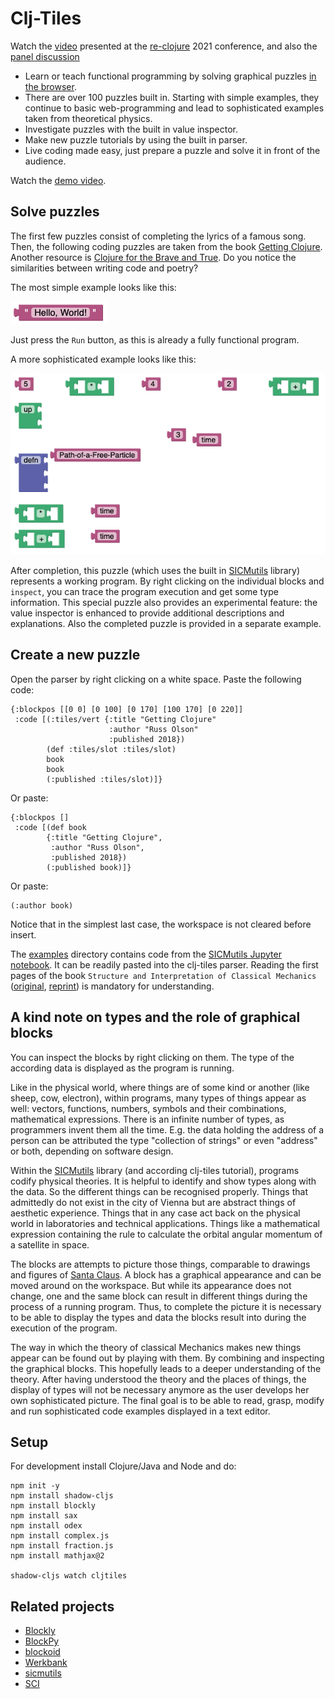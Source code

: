 # Clj-Tiles

Watch the [video](https://www.youtube.com/watch?v=bHBALgxjeLo) presented at the [re-clojure](https://www.reclojure.org/2021/speaker/markus-kloimwieder) 2021 conference, and also the [panel discussion](https://www.youtube.com/watch?v=euH8iZGbJD8)

* Learn or teach functional programming by solving graphical puzzles [in the browser](https://kloimhardt.github.io/cljtiles.html).
* There are over 100 puzzles built in. Starting with simple examples, they continue to basic web-programming and lead to sophisticated examples taken from theoretical physics.
* Investigate puzzles with the built in value inspector.
* Make new puzzle tutorials by using the built in parser.
* Live coding made easy, just prepare a puzzle and solve it in front of the audience.

Watch the [demo video](https://www.youtube.com/watch?v=DHcZkmXKp04).

## Solve puzzles
The first few puzzles consist of completing the lyrics of a famous song. Then, the following coding puzzles are taken from the book [Getting Clojure](https://pragprog.com/titles/roclojure/getting-clojure/). Another resource is [Clojure for the Brave and True](https://www.braveclojure.com). Do you notice the similarities between writing code and poetry?

The most simple example looks like this:

![hello](screenshots/hello_world.png)

Just press the `Run` button, as this is already a fully functional program.

A more sophisticated example looks like this:

![pendulum](screenshots/pendulum_begin.png)

After completion, this puzzle (which uses the built in [SICMutils](https://github.com/sicmutils/sicmutils) library) represents a working program. By right clicking on the individual blocks and `inspect`, you can trace the program execution and get some type information. This special puzzle also provides an experimental feature: the value inspector is enhanced to provide additional descriptions and explanations. Also the completed puzzle is provided in a separate example.

## Create a new puzzle

Open the parser by right clicking on a white space. Paste the following code:
```
{:blockpos [[0 0] [0 100] [0 170] [100 170] [0 220]]
 :code [(:tiles/vert {:title "Getting Clojure"
                      :author "Russ Olson"
                      :published 2018})
        (def :tiles/slot :tiles/slot)
        book
        book
        (:published :tiles/slot)]}
```

Or paste:
```
{:blockpos []
 :code [(def book
        {:title "Getting Clojure",
         :author "Russ Olson",
         :published 2018})
        (:published book)]}
```
Or paste:
```
(:author book)
```
Notice that in the simplest last case, the workspace is not cleared before insert.

The [examples](https://github.com/kloimhardt/clj-tiles/tree/master/examples) directory contains code from the [SICMutils Jupyter notebook](https://github.com/sicmutils/sicmutils/blob/master/jupyter/book-examples.ipynb). It can be readily pasted into the clj-tiles parser. Reading the first pages of the book `Structure and Interpretation of Classical Mechanics` ([original](https://mitpress.mit.edu/sites/default/files/titles/content/sicm_edition_2/book.html), [reprint](https://tgvaughan.github.io/sicm/)) is mandatory for understanding.

## A kind note on types and the role of graphical blocks

You can inspect the blocks by right clicking on them. The type of the according data is displayed as the program is running.

Like in the physical world, where things are of some kind or another (like sheep, cow, electron), within programs, many types of things appear as well: vectors, functions, numbers, symbols and their combinations, mathematical expressions. There is an infinite number of types, as programmers invent them all the time. E.g. the data holding the address of a person can be attributed the type "collection of strings" or even "address" or both, depending on software design.

Within the [SICMutils](https://github.com/littleredcomputer/sicmutils) library (and according clj-tiles tutorial), programs codify physical theories. It is helpful to identify and show types along with the data. So the different things can be recognised properly. Things that admittedly do not exist in the city of Vienna but are abstract things of aesthetic experience. Things that in any case act back on the physical world in laboratories and technical applications. Things like a mathematical expression containing the rule to calculate the orbital angular momentum of a satellite in space.

The blocks are attempts to picture those things, comparable to drawings and figures of [Santa Claus](https://en.wikipedia.org/wiki/Yes,_Virginia,_there_is_a_Santa_Claus). A block has a graphical appearance and can be moved around on the workspace. But while its appearance does not change, one and the same block can result in different things during the process of a running program. Thus, to complete the picture it is necessary to be able to display the types and data the blocks result into during the execution of the program.

The way in which the theory of classical Mechanics makes new things appear can be found out by playing with them. By combining and inspecting the graphical blocks. This hopefully leads to a deeper understanding of the theory. After having understood the theory and the places of things, the display of types will not be necessary anymore as the user develops her own sophisticated picture. The final goal is to be able to read, grasp, modify and run sophisticated code examples displayed in a text editor.

## Setup

For development install Clojure/Java and Node and do:
 ```
 npm init -y
 npm install shadow-cljs
 npm install blockly
 npm install sax
 npm install odex
 npm install complex.js
 npm install fraction.js
 npm install mathjax@2
 
 shadow-cljs watch cljtiles
 ```
## Related projects
* [Blockly](https://developers.google.com/blockly)
* [BlockPy](https://think.cs.vt.edu/blockpy/) 
* [blockoid](https://github.com/ParkerICI/blockoid)
* [Werkbank](https://github.com/kloimhardt/werkbank)
* [sicmutils](https://github.com/sicmutils/sicmutils)
* [SCI](https://github.com/borkdude/sci)
